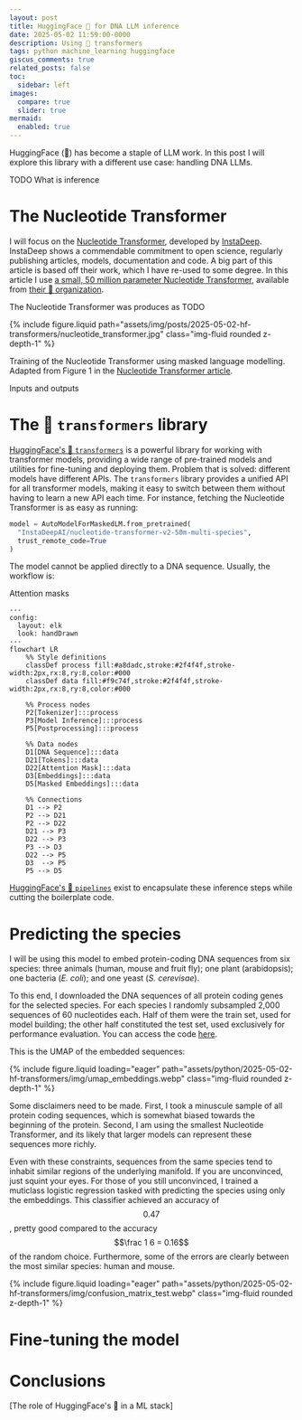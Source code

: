 ```yaml
---
layout: post
title: HuggingFace 🤗 for DNA LLM inference
date: 2025-05-02 11:59:00-0000
description: Using 🤗 transformers
tags: python machine_learning huggingface
giscus_comments: true
related_posts: false
toc:
  sidebar: left
images:
  compare: true
  slider: true
mermaid:
  enabled: true
---
```


HuggingFace (🤗) has become a staple of LLM work. In this post I will explore this library with a different use case: handling DNA LLMs.

TODO What is inference

<!-- https://colab.research.google.com/github/hclimente/hclimente.github.io/blob/main/assets/python/2025-05-02-hf-transformers/main.ipynb -->

# The Nucleotide Transformer

I will focus on the [Nucleotide Transformer](https://www.nature.com/articles/s41592-024-02523-z), developed by [InstaDeep](https://www.instadeep.com/). InstaDeep shows a commendable commitment to open science, regularly publishing articles, models, documentation and code. A big part of this article is based off their work, which I have re-used to some degree. In this article I use [a small, 50 million parameter Nucleotide Transformer](https://huggingface.co/InstaDeepAI/nucleotide-transformer-v2-50m-multi-species), available from [their 🤗 organization](https://huggingface.co/InstaDeepAI).

The Nucleotide Transformer was produces as TODO

{% include figure.liquid path="assets/img/posts/2025-05-02-hf-transformers/nucleotide_transformer.jpg" class="img-fluid rounded z-depth-1" %}

<div class="caption">
  Training of the Nucleotide Transformer using masked language modelling. Adapted from Figure 1 in the <a href="https://www.nature.com/articles/s41592-024-02523-z">Nucleotide Transformer article</a>.
</div>

Inputs and outputs

# The 🤗 `transformers` library

[HuggingFace's 🤗 `transformers`](https://huggingface.co/docs/transformers/index) is a powerful library for working with transformer models, providing a wide range of pre-trained models and utilities for fine-tuning and deploying them. Problem that is solved: different models have different APIs. The `transformers` library provides a unified API for all transformer models, making it easy to switch between them without having to learn a new API each time. For instance, fetching the Nucleotide Transformer is as easy as running:

```python
model = AutoModelForMaskedLM.from_pretrained(
  "InstaDeepAI/nucleotide-transformer-v2-50m-multi-species",
  trust_remote_code=True
)
```

The model cannot be applied directly to a DNA sequence. Usually, the workflow is:

Attention masks

```mermaid
---
config:
  layout: elk
  look: handDrawn
---
flowchart LR
    %% Style definitions
    classDef process fill:#a8dadc,stroke:#2f4f4f,stroke-width:2px,rx:8,ry:8,color:#000
    classDef data fill:#f9c74f,stroke:#2f4f4f,stroke-width:2px,rx:8,ry:8,color:#000

    %% Process nodes
    P2[Tokenizer]:::process
    P3[Model Inference]:::process
    P5[Postprocessing]:::process

    %% Data nodes
    D1[DNA Sequence]:::data
    D21[Tokens]:::data
    D22[Attention Mask]:::data
    D3[Embeddings]:::data
    D5[Masked Embeddings]:::data

    %% Connections
    D1 --> P2
    P2 --> D21
    P2 --> D22
    D21 --> P3
    D22 --> P3
    P3 --> D3
    D22 --> P5
    D3  --> P5
    P5 --> D5
```

[HuggingFace's 🤗 `pipelines`](https://huggingface.co/docs/transformers/pipeline_tutorial) exist to encapsulate these inference steps while cutting the boilerplate code.

# Predicting the species

I will be using this model to embed protein-coding DNA sequences from six species: three animals (human, mouse and fruit fly); one plant (arabidopsis); one bacteria (_E. coli_); and one yeast (_S. cerevisae_).

To this end, I downloaded the DNA sequences of all protein coding genes for the selected species. For each species I randomly subsampled 2,000 sequences of 60 nucleotides each. Half of them were the train set, used for model building; the other half constituted the test set, used exclusively for performance evaluation. You can access the code [here](https://github.com/hclimente/hclimente.github.io/blob/main/assets/python/2025-05-02-hf-transformers/prepare_data.sh).

This is the UMAP of the embedded sequences:

{% include figure.liquid loading="eager" path="assets/python/2025-05-02-hf-transformers/img/umap_embeddings.webp" class="img-fluid rounded z-depth-1" %}

Some disclaimers need to be made. First, I took a minuscule sample of all protein coding sequences, which is somewhat biased towards the beginning of the protein. Second, I am using the smallest Nucleotide Transformer, and its likely that larger models can represent these sequences more richly.

Even with these constraints, sequences from the same species tend to inhabit similar regions of the underlying manifold. If you are unconvinced, just squint your eyes. For those of you still unconvinced, I trained a muticlass logistic regression tasked with predicting the species using only the embeddings. This classifier achieved an accuracy of $$0.47$$, pretty good compared to the accuracy $$\frac 1 6 = 0.16$$ of the random choice. Furthermore, some of the errors are clearly between the most similar species: human and mouse.

{% include figure.liquid loading="eager" path="assets/python/2025-05-02-hf-transformers/img/confusion_matrix_test.webp" class="img-fluid rounded z-depth-1" %}

# Fine-tuning the model

# Conclusions

[The role of HuggingFace's 🤗 in a ML stack]
